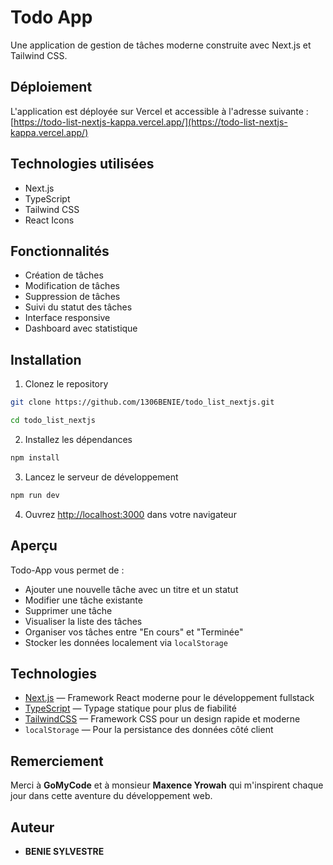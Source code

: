 # Todo App

Une application de gestion de tâches moderne construite avec Next.js et Tailwind CSS.

## Déploiement

L'application est déployée sur Vercel et accessible à l'adresse suivante :
[https://todo-list-nextjs-kappa.vercel.app/](https://todo-list-nextjs-kappa.vercel.app/)

## Technologies utilisées

- Next.js
- TypeScript
- Tailwind CSS
- React Icons

## Fonctionnalités

- Création de tâches
- Modification de tâches
- Suppression de tâches
- Suivi du statut des tâches
- Interface responsive
- Dashboard avec statistique

## Installation

1. Clonez le repository

```bash
git clone https://github.com/1306BENIE/todo_list_nextjs.git

cd todo_list_nextjs
```

2. Installez les dépendances

```bash
npm install
```

3. Lancez le serveur de développement

```bash
npm run dev
```

4. Ouvrez [http://localhost:3000](http://localhost:3000) dans votre navigateur

## Aperçu

Todo-App vous permet de :

- Ajouter une nouvelle tâche avec un titre et un statut
- Modifier une tâche existante
- Supprimer une tâche
- Visualiser la liste des tâches
- Organiser vos tâches entre "En cours" et "Terminée"
- Stocker les données localement via `localStorage`

## Technologies

- [Next.js](https://nextjs.org/) — Framework React moderne pour le développement fullstack
- [TypeScript](https://www.typescriptlang.org/) — Typage statique pour plus de fiabilité
- [TailwindCSS](https://tailwindcss.com/) — Framework CSS pour un design rapide et moderne
- `localStorage` — Pour la persistance des données côté client

## Remerciement

Merci à **GoMyCode** et à monsieur **Maxence Yrowah** qui m'inspirent chaque jour dans cette aventure du développement web.

## Auteur

- **BENIE SYLVESTRE**
